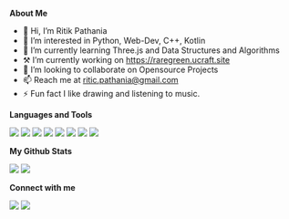 **About Me**
- 👋 Hi, I’m Ritik Pathania
- 👀 I’m interested in Python, Web-Dev, C++, Kotlin
- 🌱 I’m currently learning Three.js and Data Structures and Algorithms
- ⚒️ I’m currently working on https://raregreen.ucraft.site
- 💞️ I’m looking to collaborate on Opensource Projects
- 📫 Reach me at ritic.pathania@gmail.com
- ⚡ Fun fact I like drawing and listening to music.

**Languages and Tools**
<p>
    <a href="https://kotlinlang.org/" target="_blank"><img src="https://img.icons8.com/color/50/000000/kotlin.png"/></a>
    <a href="https://en.wikipedia.org/wiki/C%2B%2B" target="_blank"><img src="https://img.icons8.com/color/50/000000/c-plus-plus-logo.png"/></a>
    <a href="https://en.wikipedia.org/wiki/HTML" target="_blank"><img src="https://img.icons8.com/color/000000/html-5.png"/></a> 
    <a href="https://en.wikipedia.org/wiki/CSS" target="_blank"><img src="https://img.icons8.com/color/000000/css3.png"/></a>
    <a href="https://en.wikipedia.org/wiki/JavaScript" target="_blank"><img src="https://img.icons8.com/color/000000/javascript--v1.png"/></a>
    <a href="https://www.python.org" target="_blank"><img src="https://img.icons8.com/color/48/000000/python.png"/></a> 
    <a href="https://nodejs.org" target="_blank"><img src="https://img.icons8.com/fluency/000000/node-js.png"/></a> 
    <a href="https://www.mysql.com/" target="_blank"><img src="https://img.icons8.com/fluent/000000/mysql-logo.png"/></a>
</p>

**My Github Stats**

<img src="https://github-readme-stats.vercel.app/api?username=riticpathania&show_icons=true"/>
<img src="https://github-readme-stats.vercel.app/api/top-langs/?username=riticpathania&layout=compact"/>

**Connect with me**
<p align="left">
<a href = "https://www.instagram.com/riticpathania/"><img src="https://img.icons8.com/fluent/000000/instagram-new.png"/></a>
<a href = "https://twitter.com/riticpathania"><img src="https://img.icons8.com/fluent/000000/twitter.png"/></a>
</p>
